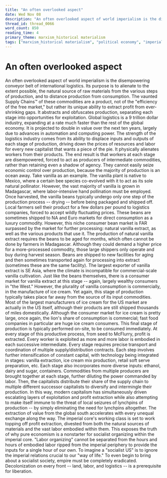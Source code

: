 ```yaml
---
title: "An often overlooked aspect"
date: Wed Nov 08
description: "An often overlooked aspect of world imperialism is the disempowering conveyor belt of international logistics."
thread_id: thread_0066
word_count: 850
reading_time: 4
primary_theme: marxism_historical materialism
tags: ["marxism_historical materialism", "political economy", "imperialism_colonialism", "organizational theory"]
---
```


# An often overlooked aspect

An often overlooked aspect of world imperialism is the disempowering conveyor belt of international logistics. Its purpose is to alienate to the extent possible, the natural source of raw materials from the various steps of production, and to distance production from consumption. The vaunted Supply Chains™️ of these commodities are a product, not of the "efficiency of the free market," but rather its unique ability to extract profit from ever-shrinking gaps. It abstracts and obfuscates production, separating each stage into opportunities for exploitation. Global logistics is a 9 trillion dollar industry, expanding at a rate much faster than the rest of the global economy. It is projected to double in value over the next ten years, largely due to advances in automation and computing power. The strength of the logistics industry comes from its ability to displace inputs and outputs of each stage of production, driving down the prices of resources and labor for every new capitalist that wants a piece of the pie. It physically alienates workers from their products. The end result is that workers at each stage are disempowered, forced to act as producers of intermediate commodities, rather than retaining even a shadow of agency. They cannot easily seize economic control over production, because the majority of production is an ocean away. Take vanilla as an example. The vanilla plant is native to Mexico, where a certain bee species co-evolved with it to act as its sole natural pollinator. However, the vast majority of vanilla is grown in Madagascar, where labor-intensive hand pollination must be employed. Once harvested, the vanilla beans typically undergo only one step of the production process -- drying -- before being packaged and shipped off. Local farmers sell their product for a few dollars per pound to logistics companies, forced to accept wildly fluctuating prices. These beans are sometimes shipped to NA and Euro markets for direct consumption as a luxury commodity. However, this niche consumer bean market is FAR surpassed by the market for further processing: natural vanilla extract, as well as the various products that use it. The production of natural vanilla extract requires the beans to be aged for months, which often cannot be done by farmers in Madagascar. Although they could demand a higher price for a more-processed commodity, those large shippers only operate and buy during harvest season. Beans are shipped to new facilities for aging and then sometimes transported again for processing into extract (sometimes these are the same facility). The largest exporter of vanilla extract is SE Asia, where the climate is incompatible for commercial-scale vanilla cultivation. Just like the beans themselves, there is a consumer market for vanilla extract at this stage -- again, largely wealthy consumers in "the West." However, the plurality of vanilla consumption is commercially, in the manufacture of ice cream. Yet again, this stage of production typically takes place far away from the source of its input commodities. Most of the largest manufacturers of ice cream for the US market are actually in the US itself, although their products are still shipped thousands of miles domestically. Although the consumer market for ice cream is pretty large, once again, the lion's share of consumption is commercial; fast food companies in particular are huge ice cream consumers. This final stage of production is typically performed on-site, to be consumed immediately. At every stage of this productive process, from seed to McFlurry, profit is extracted. Every worker is exploited as more and more labor is embodied in each successive intermediate. Every stage requires precise transport and coordination of multiple supply/distribution contracts. Each step involves further intensification of constant capital, with technology being integrated in stages: vanilla extraction, ice cream mix production, retail soft serve preparation, etc. Each stage also incorporates more diverse inputs: ethanol, dairy and sugar, containers. Commodities from multiple producers are brought together at each stage, further diluting the power commanded by labor. Then, the capitalists distribute their share of the supply chain to multiple different successor capitalists to diversify and intermingle their production. In this way, modern capitalism has simultaneously driven escalating layers of exploitation and profit extraction while also attempting to make itself immune to the threat of local seizures of lynchpins of production -- by simply eliminating the need for lynchpins altogether. The extraction of value from the global south accelerates with every unequal exchange along the way. The imperial core's working class is set to work topping off profit extraction, divested from both the natural sources of materials and the vast labor embodied within them. This exposes the truth of why pure economism is a nonstarter for socialist organizing within the imperial core. "Labor organizing" cannot be separated from the hours and hours of embodied labor ripped from the imperial periphery to provide the inputs for a single hour of our own. To imagine a "socialist US" is to ignore the imperial relations crucial to our "way of life." To even begin to bring about a socialist society, empire must be completely eradicated. Decolonization on every front -- land, labor, and logistics -- is a prerequisite for liberation.